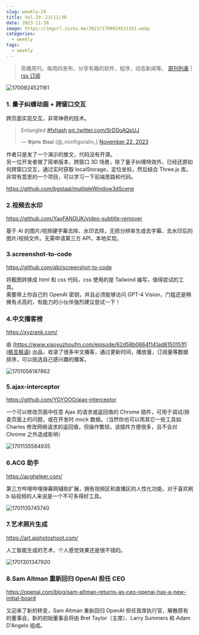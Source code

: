 ```yaml
---
slug: weekly-29
title: Vol.29：23/11/30
date: 2023-11-30
image: https://imgurl.zishu.me/2023/1700924521161.webp
categories:
  - weekly
tags:
  - weekly
---
```


> 奇趣周刊，每周四发布，分享有趣的软件，程序，动态新闻等。 [周刊列表](/categories/weekly/) | [rss 订阅](/categories/weekly/index.xml)

![1700924521161](https://imgurl.zishu.me/2023/1700924521161.webp)

### 1. 量子纠缠动画 + 跨窗口交互

跨页面实现交互，非常神奇的技术。

<blockquote class="twitter-tweet"><p lang="en" dir="ltr">Entangled <a href="https://twitter.com/hashtag/fxhash?src=hash&amp;ref_src=twsrc%5Etfw">#fxhash</a> <a href="https://t.co/SrD0oAQpUJ">pic.twitter.com/SrD0oAQpUJ</a></p>&mdash; 𝕭𝖏ø𝖗𝖓 𝕾𝖙𝖆𝖆𝖑 (@_nonfigurativ_) <a href="https://twitter.com/_nonfigurativ_/status/1727322594570027343?ref_src=twsrc%5Etfw">November 22, 2023</a></blockquote> <script async src="https://platform.twitter.com/widgets.js" charset="utf-8"></script>

作者只是发了一个演示的推文，代码没有开源。  
另一位开发者做了简单版本，跨窗口 3D 场景，除了量子纠缠特效外，已经还原如何跨窗口交互，通过实时获取 localStorage，定位坐标，然后结合 Three.js 库。非常有意思的一个项目，可以学习一下前端思路和代码。

https://github.com/bgstaal/multipleWindow3dScene

### 2.视频去水印

https://github.com/YaoFANGUK/video-subtitle-remover

基于 AI 的图片/视频硬字幕去除、水印去除，无损分辨率生成去字幕、去水印后的图片/视频文件。无需申请第三方 API，本地实现。

### 3.screenshot-to-code

https://github.com/abi/screenshot-to-code

将截图转换成 html 和 css 代码，css 使用的是 Tailwind 编写，值得尝试的工具。  
需要带上你自己的 OpenAI 密钥，并且必须能够访问 GPT-4 Vision，门槛还是稍微有点高的，有能力的小伙伴强烈建议尝试一下！

### 4.中文播客榜

https://xyzrank.com/

由 [https://www.xiaoyuzhoufm.com/episode/62d58b0664f141ad8150151f](枫言枫语) 出品，收录了很多中文播客，通过更新时间，播放量，订阅量等数据排序，可以挑选自己感兴趣的播客。

![1701056187862](https://imgurl.zishu.me/2023/1701056187862.webp)

### 5.ajax-interceptor

https://github.com/YGYOOO/ajax-interceptor

一个可以修改页面中任意 Ajax 的请求或返回值的 Chrome 插件，可用于调试/排查页面上的问题，或在开发时 mock 数据。（当然你也可以用其它一些工具如 Charles 修改网络请求的返回值，但操作繁琐，该插件方便很多，且不会对 Chrome 之外造成影响）

![1701135584935](https://imgurl.zishu.me/2023/1701135584935.webp)

### 6.ACG 助手

https://acghelper.com/

第三方哔哩哔哩弹幕网辅助扩展，拥有视频区和直播区的人性化功能，对于喜欢刷 b 站视频的人来说是一个不可多得好工具。

![1701135745740](https://imgurl.zishu.me/2023/1701135745740.webp)

### 7.艺术照片生成

https://art.aiphotoshoot.com/

人工智能生成的艺术，个人感觉效果还是很不错的。

![1701301347920](https://imgurl.zishu.me/2023/1701301347920.webp)

### 8.Sam Altman 重新回归 OpenAI 担任 CEO

https://openai.com/blog/sam-altman-returns-as-ceo-openai-has-a-new-initial-board

又迎来了新的转变，Sam Altman 重新回归 OpenAI 担任首席执行官，解散原有的董事会，新的初始董事会将由 Bret Taylor（主席）、Larry Summers 和 Adam D'Angelo 组成。
